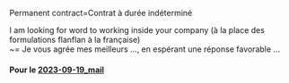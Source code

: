 Permanent contract=Contrat à durée indéterminé

I am looking for word to working inside your company
(à la place des formulations flanflan à la française) <br>
~= Je vous agrée mes meilleurs ..., en espérant une réponse favorable ...


#### Pour le [2023-09-19_mail](HOMEWORK/English/2023-09-19_mail.md)









